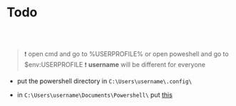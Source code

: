 # Todo

<br>
<br>

> ❗ open cmd and go to %USERPROFILE% or open poweshell and go to $env:USERPROFILE
> ❗ __username__ will be different for everyone

- put the powershell directory in `C:\Users\username\.config\`

- in `C:\Users\username\Documents\Powershell\` put [this](./Microsoft.PowerShell_profile.ps1)
